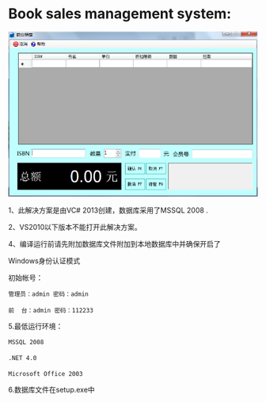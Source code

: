 Book sales management system:
====

![image](https://github.com/listener/book/blob/master/.book.png)

1、此解决方案是由VC# 2013创建，数据库采用了MSSQL 2008 . 
 
2、VS2010以下版本不能打开此解决方案。
 
4、编译运行前请先附加数据库文件附加到本地数据库中并确保开启了
 
Windows身份认证模式
 
初始帐号：
 
	管理员：admin 密码：admin
 
	前  台：admin 密码：112233
 	
5.最低运行环境：
 
	MSSQL 2008
 	
	.NET 4.0 
 	
	Microsoft Office 2003	
 	
6.数据库文件在setup.exe中
